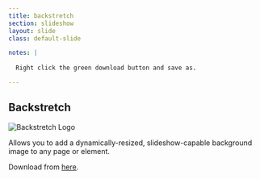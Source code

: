 ```yaml
---
title: backstretch
section: slideshow
layout: slide
class: default-slide

notes: |
  
  Right click the green download button and save as.

---
```


## Backstretch

![Backstretch Logo](/Building-with-jQuery/taster/images/backstretch-logo.png)

Allows you to add a dynamically-resized, slideshow-capable background image to any page or element.

Download from [here](http://srobbin.com/jquery-plugins/backstretch/).
